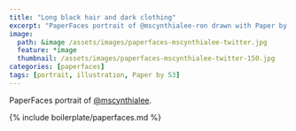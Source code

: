 ```yaml
---
title: "Long black hair and dark clothing"
excerpt: "PaperFaces portrait of @mscynthialee-ron drawn with Paper by 53 on an iPad."
image: 
  path: &image /assets/images/paperfaces-mscynthialee-twitter.jpg 
  feature: *image
  thumbnail: /assets/images/paperfaces-mscynthialee-twitter-150.jpg
categories: [paperfaces]
tags: [portrait, illustration, Paper by 53]
---
```


PaperFaces portrait of [@mscynthialee](https://twitter.com/mscynthialee).

{% include boilerplate/paperfaces.md %}
